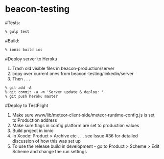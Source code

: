 # beacon-testing

#Tests: 

```
% gulp test
```

#Build:

```
% ionic build ios
```

#Deploy server to Heroku 

1. Trash old visible files in beacon-production/server
2. copy over current ones from beacon-testing/linkedin/server
3. Then . . .

```
% git add -A
% git commit -a -m 'Server update & deploy: '
% git push heroku master
```

#Deploy to TestFlight

1. Make sure www/lib/meteor-client-side/meteor-runtime-config.js is set to Production address
2. Make sure flags in config.platform are set to production values
3. Build project in ionic
4. In Xcode: Product > Archive etc . . . see Issue #36 for detailed discussion of how this was set up
5. To use the release build in development - go to Product > Scheme > Edit Scheme and change the run settings 